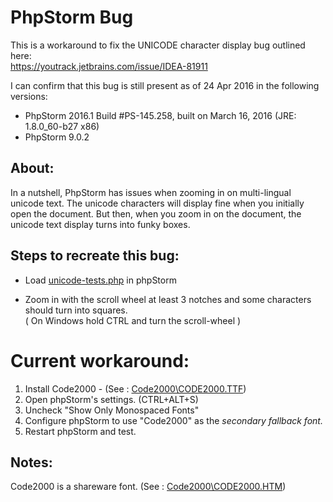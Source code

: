 PhpStorm Bug
===

This is a workaround to fix the UNICODE character display bug outlined here:  
https://youtrack.jetbrains.com/issue/IDEA-81911


I can confirm that this bug is still present  as of 24 Apr 2016 in the following versions:
 
 * PhpStorm 2016.1 Build #PS-145.258, built on March 16, 2016 (JRE: 1.8.0_60-b27 x86)
 * PhpStorm 9.0.2

About:
---
In a nutshell, PhpStorm has issues when zooming in on multi-lingual unicode text. The 
unicode characters will display fine when you initially open the document. But then, when 
you zoom in on the document, the unicode text display turns into funky boxes. 


Steps to recreate this bug:
---
* Load [unicode-tests.php](unicode-tests.php)  in phpStorm

* Zoom in with the scroll wheel at least 3 notches and some characters should turn into squares.  
( On Windows hold CTRL and turn the scroll-wheel )


Current workaround:
===
1. Install Code2000 - (See : [Code2000\CODE2000.TTF](Code2000/CODE2000.TTF))
2. Open phpStorm's settings. (CTRL+ALT+S)
3. Uncheck "Show Only Monospaced Fonts"
4. Configure phpStorm to use "Code2000" as the *secondary fallback font.*
5. Restart phpStorm and test. 

**Notes:**
---
Code2000 is a shareware font. 
(See : [Code2000\CODE2000.HTM](Code2000/CODE2000.HTM))


